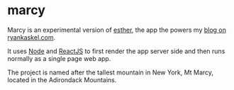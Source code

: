 marcy
=====

Marcy is an experimental version of [esther](https://github.com/ryankask/esther),
the app the powers my [blog on ryankaskel.com](https://ryankaskel.com/).

It uses [Node](http://nodejs.org/) and
[ReactJS](http://facebook.github.io/react/index.html) to first render the app
server side and then runs normally as a single page web app.

The project is named after the tallest mountain in New York, Mt Marcy, located
in the Adirondack Mountains.